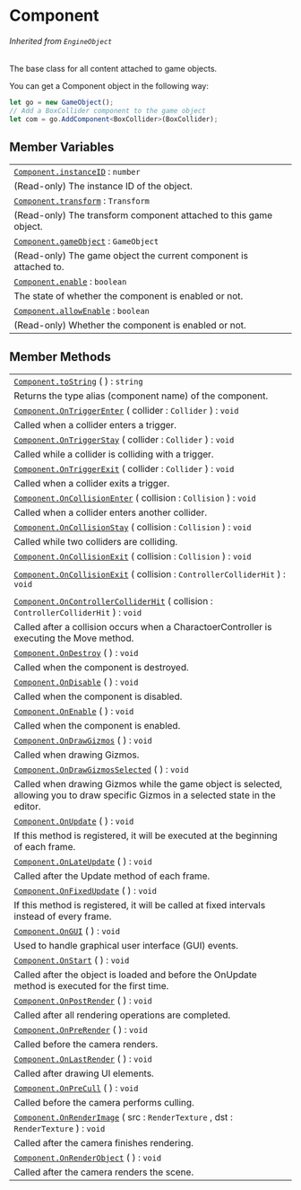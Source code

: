 # Component

###### *Inherited from `EngineObject`*
The base class for all content attached to game objects.

You can get a Component object in the following way:
```typescript
let go = new GameObject();
// Add a BoxCollider component to the game object
let com = go.AddComponent<BoxCollider>(BoxCollider);
```


## Member Variables

||
|:---|
|[`Component.instanceID`](Component/instanceID.md)  : `number` |
|(Read-only) The instance ID of the object.|
|[`Component.transform`](Component/transform.md)  : `Transform` |
|(Read-only) The transform component attached to this game object.|
|[`Component.gameObject`](Component/gameObject.md)  : `GameObject` |
|(Read-only) The game object the current component is attached to.|
|[`Component.enable`](Component/enable.md)  : `boolean` |
|The state of whether the component is enabled or not.|
|[`Component.allowEnable`](Component/allowEnable.md)  : `boolean` |
|(Read-only) Whether the component is enabled or not.|


## Member Methods

||
|:---|
|[`Component.toString`](Component/toString.md) (  ) : `string` |
|Returns the type alias (component name) of the component.|
|[`Component.OnTriggerEnter`](Component/OnTriggerEnter.md) ( collider : `Collider`  ) : `void` |
|Called when a collider enters a trigger.|
|[`Component.OnTriggerStay`](Component/OnTriggerStay.md) ( collider : `Collider`  ) : `void` |
|Called while a collider is colliding with a trigger.|
|[`Component.OnTriggerExit`](Component/OnTriggerExit.md) ( collider : `Collider`  ) : `void` |
|Called when a collider exits a trigger.|
|[`Component.OnCollisionEnter`](Component/OnCollisionEnter.md) ( collision : `Collision`  ) : `void` |
|Called when a collider enters another collider.|
|[`Component.OnCollisionStay`](Component/OnCollisionStay.md) ( collision : `Collision`  ) : `void` |
|Called while two colliders are colliding.|
|[`Component.OnCollisionExit`](Component/OnCollisionExit@method.md) ( collision : `Collision`  ) : `void` |
||
|[`Component.OnCollisionExit`](Component/OnCollisionExit@method.md) ( collision : `ControllerColliderHit`  ) : `void` |
||
|[`Component.OnControllerColliderHit`](Component/OnControllerColliderHit.md) ( collision : `ControllerColliderHit`  ) : `void` |
|Called after a collision occurs when a CharactoerController is executing the Move method.|
|[`Component.OnDestroy`](Component/OnDestroy.md) (  ) : `void` |
|Called when the component is destroyed.|
|[`Component.OnDisable`](Component/OnDisable.md) (  ) : `void` |
|Called when the component is disabled.|
|[`Component.OnEnable`](Component/OnEnable.md) (  ) : `void` |
|Called when the component is enabled.|
|[`Component.OnDrawGizmos`](Component/OnDrawGizmos.md) (  ) : `void` |
|Called when drawing Gizmos.|
|[`Component.OnDrawGizmosSelected`](Component/OnDrawGizmosSelected.md) (  ) : `void` |
|Called when drawing Gizmos while the game object is selected, allowing you to draw specific Gizmos in a selected state in the editor.|
|[`Component.OnUpdate`](Component/OnUpdate.md) (  ) : `void` |
|If this method is registered, it will be executed at the beginning of each frame.|
|[`Component.OnLateUpdate`](Component/OnLateUpdate.md) (  ) : `void` |
|Called after the Update method of each frame.|
|[`Component.OnFixedUpdate`](Component/OnFixedUpdate.md) (  ) : `void` |
|If this method is registered, it will be called at fixed intervals instead of every frame.|
|[`Component.OnGUI`](Component/OnGUI.md) (  ) : `void` |
|Used to handle graphical user interface (GUI) events.|
|[`Component.OnStart`](Component/OnStart.md) (  ) : `void` |
|Called after the object is loaded and before the OnUpdate method is executed for the first time.|
|[`Component.OnPostRender`](Component/OnPostRender.md) (  ) : `void` |
|Called after all rendering operations are completed.|
|[`Component.OnPreRender`](Component/OnPreRender.md) (  ) : `void` |
|Called before the camera renders.|
|[`Component.OnLastRender`](Component/OnLastRender.md) (  ) : `void` |
|Called after drawing UI elements.|
|[`Component.OnPreCull`](Component/OnPreCull.md) (  ) : `void` |
|Called before the camera performs culling.|
|[`Component.OnRenderImage`](Component/OnRenderImage.md) ( src : `RenderTexture` , dst : `RenderTexture`  ) : `void` |
|Called after the camera finishes rendering.|
|[`Component.OnRenderObject`](Component/OnRenderObject.md) (  ) : `void` |
|Called after the camera renders the scene.|
